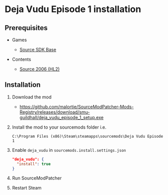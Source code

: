 # Deja Vudu Episode 1 installation

## Prerequisites

- Games
  - [Source SDK Base](../../../game-installation/game-installation/source-sdk-base.md)

- Contents
  - [Source 2006 (HL2)](../../../SourceContentInstaller/v0/content-installation/source-2006.md#hl2-content)

## Installation

1. Download the mod

   - <https://github.com/malortie/SourceModPatcher-Mods-Registry/releases/download/smu-guildhall/deja_vudu_episode_1_setup.exe>

2. Install the mod to your sourcemods folder i.e.

   ```text
   C:\Program Files (x86)\Steam\steamapps\sourcemods\Deja Vudu Episode 1
   ```

3. Enable `deja_vudu` in `sourcemods.install.settings.json`

   ```json
   "deja_vudu": {
     "install": true
   }
   ```

4. Run SourceModPatcher
5. Restart Steam
